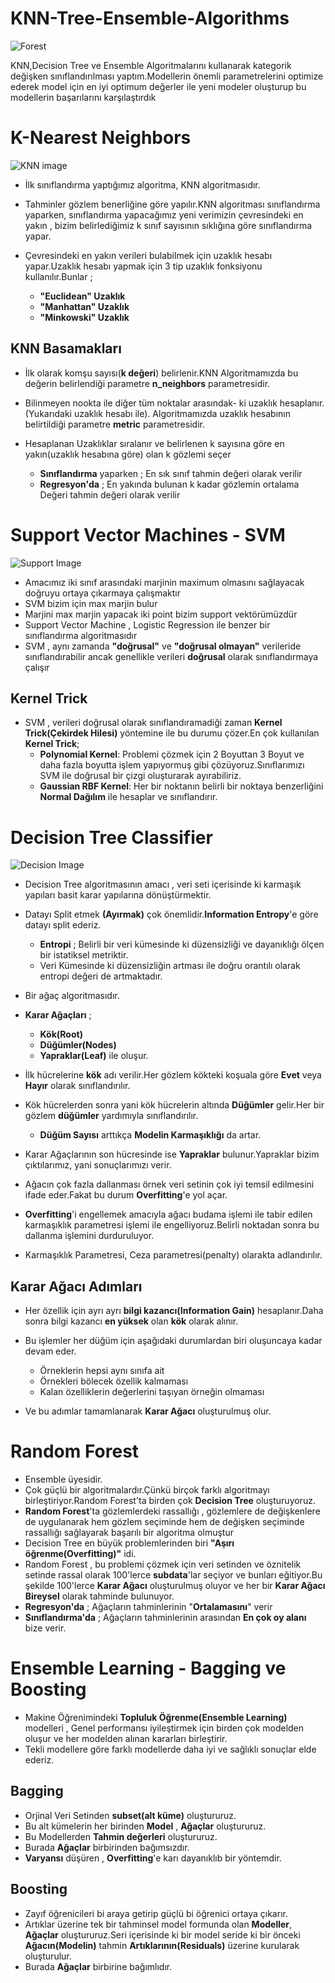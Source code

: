 # KNN-Tree-Ensemble-Algorithms

![Forest](https://i.pinimg.com/originals/66/e2/5f/66e25f44f26db405a9d6a22fd15d6814.png)

KNN,Decision Tree ve Ensemble Algoritmalarını kullanarak kategorik değişken sınıflandırılması yaptım.Modellerin önemli parametrelerini optimize ederek model için en iyi optimum değerler ile yeni modeler oluşturup bu modellerin başarılarını karşılaştırdık

# K-Nearest Neighbors

![KNN image](https://www.researchgate.net/profile/Saleh-Alaliyat/publication/267953942/figure/fig14/AS:295388776026147@1447437580523/K-nearest-neighbor-algorithm-illustration-The-green-circle-is-the-sample-which-is-to-be.png)

- İlk sınıflandırma yaptığımız algoritma, KNN algoritmasıdır.
- Tahminler gözlem benerliğine göre yapılır.KNN algoritması sınıflandırma yaparken, sınıflandırma yapacağımız yeni verimizin çevresindeki en yakın , bizim belirlediğimiz k sınıf sayısının sıklığına göre sınıflandırma yapar.
- Çevresindeki en yakın verileri bulabilmek için uzaklık hesabı yapar.Uzaklık hesabı yapmak için 3 tip uzaklık fonksiyonu kullanılır.Bunlar ;
    
    - **"Euclidean" Uzaklık**
    - **"Manhattan" Uzaklık**
    - **"Minkowski" Uzaklık**    

## KNN Basamakları


- İlk olarak komşu sayısı(**k değeri**) belirlenir.KNN Algoritmamızda bu değerin belirlendiği parametre **n_neighbors** parametresidir.
- Bilinmeyen nookta ile diğer tüm noktalar arasındak- ki uzaklık hesaplanır.(Yukarıdaki uzaklık hesabı ile). Algoritmamızda uzaklık hesabının belirtildiği parametre **metric** parametresidir.
- Hesaplanan Uzaklıklar sıralanır ve belirlenen k sayısına göre en yakın(uzaklık hesabına göre) olan k gözlemi seçer
   
   - **Sınıflandırma** yaparken ; En sık sınıf tahmin değeri olarak verilir
   - **Regresyon'da** ; En yakında bulunan k kadar gözlemin ortalama Değeri tahmin değeri olarak verilir

# Support Vector Machines - SVM 

![Support Image](https://miro.medium.com/max/606/1*RWhsAxYTbneAsqqZuh373Q.png)

- Amacımız iki sınıf arasındaki marjinin maximum olmasını sağlayacak doğruyu ortaya çıkarmaya çalışmaktır
- SVM bizim için max marjin bulur 
- Marjini max marjin yapacak iki point bizim support vektörümüzdür
- Support Vector Machine , Logistic Regression ile benzer bir sınıflandırma algoritmasıdır
- SVM , aynı zamanda **"doğrusal"** ve **"doğrusal olmayan"** verileride sınıflandırabilir ancak genellikle verileri **doğrusal** olarak sınıflandırmaya çalışır
## Kernel Trick
- SVM , verileri doğrusal olarak sınıflandıramadiği zaman **Kernel Trick(Çekirdek Hilesi)** yöntemine ile bu durumu çözer.En çok kullanılan **Kernel Trick**;
    - **Polynomial Kernel**: Problemi çözmek için 2 Boyuttan 3 Boyut ve daha fazla boyutta işlem yapıyormuş gibi çözüyoruz.Sınıflarımızı  SVM ile doğrusal bir çizgi oluşturarak ayırabiliriz.
    - **Gaussian RBF Kernel**: Her bir noktanın belirli bir noktaya benzerliğini **Normal Dağılım** ile hesaplar ve sınıflandırır.
# Decision Tree Classifier 

![Decision Image](https://miro.medium.com/max/6400/1*tPLDGP7fkr_-Iltk_kVTDw.png)

- Decision Tree algoritmasının amacı , veri seti içerisinde ki karmaşık yapıları basit karar yapılarına dönüştürmektir.
- Datayı Split etmek **(Ayırmak)** çok önemlidir.**Information Entropy**'e göre datayı split ederiz.
    - **Entropi** ; Belirli bir veri kümesinde ki düzensizliği ve dayanıklığı ölçen bir istatiksel metriktir.
    - Veri Kümesinde ki düzensizliğin artması ile doğru orantılı olarak entropi değeri de artmaktadır.
- Bir ağaç algoritmasıdır.

- **Karar Ağaçları** ; 
 
    - **Kök(Root)**
    - **Düğümler(Nodes)**
    - **Yapraklar(Leaf)** ile oluşur.
    
- İlk hücrelerine **kök** adı verilir.Her gözlem kökteki koşuala göre **Evet** veya **Hayır** olarak sınıflandırılır.
- Kök hücrelerden sonra yani kök hücrelerin altında **Düğümler** gelir.Her bir gözlem **düğümler** yardımıyla sınıflandırılır.
   - **Düğüm Sayısı** arttıkça **Modelin Karmaşıklığı** da artar. 
- Karar Ağaçlarının son hücresinde ise **Yapraklar** bulunur.Yapraklar bizim çıktılarımız, yani sonuçlarımızı verir.
- Ağacın çok fazla dallanması örnek veri setinin çok iyi temsil edilmesini ifade eder.Fakat bu durum **Overfitting**'e yol açar.
- **Overfitting**'i engellemek amacıyla ağacı budama işlemi ile tabir edilen karmaşıklık parametresi işlemi ile engelliyoruz.Belirli noktadan sonra bu dallanma işlemini durduruluyor.
- Karmaşıklık Parametresi, Ceza parametresi(penalty) olarakta adlandırılır.
## Karar Ağacı Adımları

- Her özellik için ayrı ayrı **bilgi kazancı(Information Gain)** hesaplanır.Daha sonra bilgi kazancı **en yüksek** olan **kök** olarak alınır.
- Bu işlemler her düğüm için aşağıdaki durumlardan biri oluşuncaya kadar devam eder.

   - Örneklerin hepsi aynı sınıfa ait 
   - Örnekleri bölecek özellik kalmaması
   - Kalan özelliklerin değerlerini taşıyan örneğin olmaması
   
- Ve bu adımlar tamamlanarak **Karar Ağacı** oluşturulmuş olur.

# Random Forest 

- Ensemble üyesidir.
- Çok güçlü bir algoritmalardır.Çünkü birçok farklı algoritmayı birleştiriyor.Random Forest'ta birden çok **Decision Tree** oluşturuyoruz.
- **Random  Forest**'ta gözlemlerdeki rassallığı , gözlemlere de değişkenlere de uygulanarak hem gözlem seçiminde hem de değişken seçiminde rassallığı sağlayarak başarılı bir algoritma olmuştur
- Decision Tree en büyük problemlerinden biri **"Aşırı öğrenme(Overfitting)"** idi.
- Random Forest , bu problemi çözmek için veri setinden ve öznitelik setinde rassal olarak 100'lerce **subdata**'lar seçiyor ve bunları eğitiyor.Bu şekilde 100'lerce **Karar Ağacı** oluşturulmuş oluyor ve her bir **Karar Ağacı** **Bireysel** olarak tahminde bulunuyor.
- **Regresyon'da** ; Ağaçların tahminlerinin "**Ortalamasını**" verir
- **Sınıflandırma'da** ; Ağaçların tahminlerinin arasından **En çok oy alanı** bize verir.
# Ensemble Learning -  Bagging ve Boosting

- Makine Öğrenimindeki **Topluluk Öğrenme(Ensemble Learning)** modelleri , Genel performansı iyileştirmek için birden çok modelden oluşur ve her modelden alınan kararları birleştirir.
- Tekli modellere göre farklı modellerde daha iyi ve sağlıklı sonuçlar elde ederiz.
## Bagging 
- Orjinal Veri Setinden **subset(alt küme)** oluştururuz.
- Bu alt kümelerin her birinden **Model** , **Ağaçlar** oluştururuz.
- Bu Modellerden **Tahmin değerleri** oluştururuz.
- Burada **Ağaçlar** birbirinden bağımsızdır.
- **Varyansı** düşüren , **Overfitting**'e karı dayanıklıb bir yöntemdir.
## Boosting 
- Zayıf öğrenicileri bi araya getirip güçlü bi öğrenici ortaya çıkarır.
- Artıklar üzerine tek bir tahminsel model formunda olan **Modeller**, **Ağaçlar** oluştururuz.Seri içerisinde ki bir model seride ki bir önceki **Ağacın(Modelin)** tahmin **Artıklarının(Residuals)** üzerine kurularak oluşturulur.
- Burada **Ağaçlar** birbirine bağımlıdır. 


